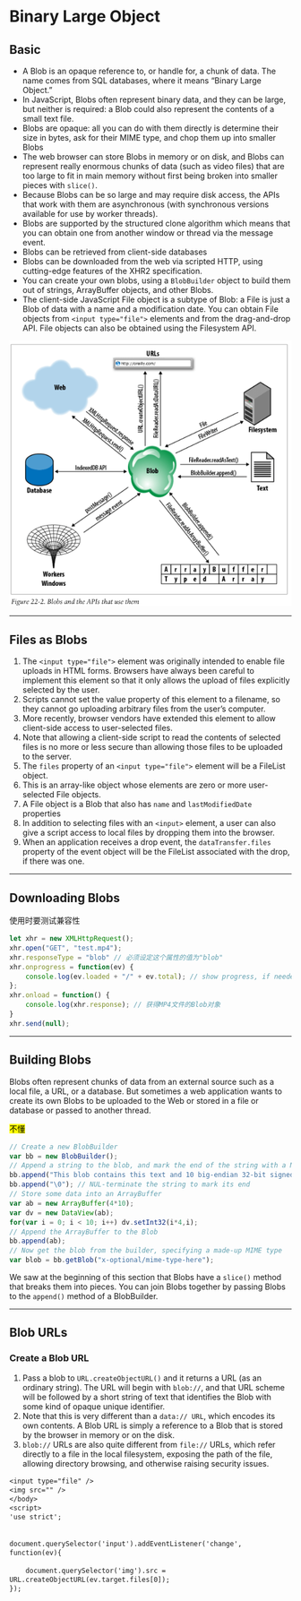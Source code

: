 # Binary Large Object



## Basic
* A Blob is an opaque reference to, or handle for, a chunk of data. The name
comes from SQL databases, where it means “Binary Large Object.”
* In JavaScript, Blobs often represent binary data, and they can be large, but
neither is required: a Blob could also represent the contents of a small text
file.
* Blobs are opaque: all you can do with them directly is determine their size in
 bytes, ask for their MIME type, and chop them up into smaller Blobs
* The web browser can store Blobs in memory or on disk, and Blobs can represent
really enormous chunks of data (such as video files) that are too large to fit
in main memory without first being broken into smaller pieces with `slice()`.
* Because Blobs can be so large and may require disk access, the APIs that work
with them are asynchronous (with synchronous versions available for use by
    worker threads).
* Blobs are supported by the structured clone algorithm which means that you can
 obtain one from another window or thread via the message event.
* Blobs can be retrieved from client-side databases
* Blobs can be downloaded from the web via scripted HTTP, using cutting-edge
features of the XHR2 specification.
* You can create your own blobs, using a `BlobBuilder` object to build them out
of strings, ArrayBuffer objects, and other Blobs.
* The client-side JavaScript File object is a subtype of Blob: a File is just a
Blob of data with a name and a modification date. You can obtain File objects
from `<input type="file">` elements and from the drag-and-drop API. File objects
 can also be obtained using the Filesystem API.  

![Blobs-and-the-APIs-that-use-them.png](Blobs-and-the-APIs-that-use-them.png)



***
## Files as Blobs
1. The `<input type="file">` element was originally intended to enable file
uploads in HTML forms. Browsers have always been careful to implement this
element so that it only allows the upload of files explicitly selected by the
user.
2. Scripts cannot set the value property of this element to a filename, so they
cannot go uploading arbitrary files from the user’s computer.
3. More recently, browser vendors have extended this element to allow
client-side access to user-selected files.
4. Note that allowing a client-side script to read the contents of selected
files is no more or less secure than allowing those files to be uploaded to the
server.
5. The `files` property of an `<input type="file">` element will be a FileList
object.
6. This is an array-like object whose elements are zero or more user-selected
File objects.
7. A File object is a Blob that also has `name` and `lastModifiedDate`
properties
8. In addition to selecting files with an `<input>` element, a user can also
give a script access to local files by dropping them into the browser.
9. When an application receives a drop event, the `dataTransfer.files` property
of the event object will be the FileList associated with the drop, if there was
one.



***
## Downloading Blobs
使用时要测试兼容性
```js
let xhr = new XMLHttpRequest();
xhr.open("GET", "test.mp4");
xhr.responseType = "blob" // 必须设定这个属性的值为"blob"
xhr.onprogress = function(ev) {
    console.log(ev.loaded + "/" + ev.total); // show progress, if needed
};
xhr.onload = function() {
    console.log(xhr.response); // 获得MP4文件的Blob对象
}
xhr.send(null);
```



***
## Building Blobs
Blobs often represent chunks of data from an external source such as a local
file, a URL, or a database. But sometimes a web application wants to create its
own Blobs to be uploaded to the Web or stored in a file or database or passed to
 another thread.  

<mark>不懂</mark>
```js
// Create a new BlobBuilder
var bb = new BlobBuilder();
// Append a string to the blob, and mark the end of the string with a NUL char
bb.append("This blob contains this text and 10 big-endian 32-bit signed ints.");
bb.append("\0"); // NUL-terminate the string to mark its end
// Store some data into an ArrayBuffer
var ab = new ArrayBuffer(4*10);
var dv = new DataView(ab);
for(var i = 0; i < 10; i++) dv.setInt32(i*4,i);
// Append the ArrayBuffer to the Blob
bb.append(ab);
// Now get the blob from the builder, specifying a made-up MIME type
var blob = bb.getBlob("x-optional/mime-type-here");
```
We saw at the beginning of this section that Blobs have a `slice()` method that
breaks them into pieces. You can join Blobs together by passing Blobs to the
`append()` method of a BlobBuilder.



***
## Blob URLs
### Create a Blob URL
1. Pass a blob to `URL.createObjectURL()` and it returns a URL (as an ordinary
string). The URL will begin with `blob://`, and that URL scheme will be followed
 by a short string of text that identifies the Blob with some kind of opaque
 unique identifier.
2. Note that this is very different than a `data:// URL`, which encodes its own
contents. A Blob URL is simply a reference to a Blob that is stored by the
browser in memory or on the disk.
3. `blob://` URLs are also quite different from `file://` URLs, which refer
directly to a file in the local filesystem, exposing the path of the file,
allowing directory browsing, and otherwise raising security issues.
```
<input type="file" />
<img src="" />
</body>
<script>
'use strict';


document.querySelector('input').addEventListener('change', function(ev){

    document.querySelector('img').src = URL.createObjectURL(ev.target.files[0]);
});
```
